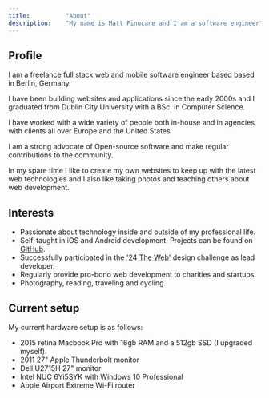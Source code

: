 ```yaml
---
title: 			"About"
description: 	"My name is Matt Finucane and I am a software engineer"
---
```


## Profile
I am a freelance full stack web and mobile software engineer based based in Berlin, Germany.

I have been building websites and applications since the early 2000s and I graduated from Dublin City University with a BSc. in Computer Science.

I have worked with a wide variety of people both in-house and in agencies with clients all over Europe and the United States.

I am a strong advocate of Open-source software and make regular contributions to the community.

In my spare time I like to create my own websites to keep up with the latest web technologies and I also like taking photos and teaching others about web development.

## Interests
- Passionate about technology inside and outside of my professional life.
- Self-taught in iOS and Android development. Projects can be found on [GitHub](https://github.com/matfin).
- Successfully participated in the ['24 The Web'](http://24theweb.com/) design challenge as lead developer.
- Regularly provide pro-bono web development to charities and startups.
- Photography, reading, traveling and cycling.

## Current setup
My current hardware setup is as follows:

- 2015 retina Macbook Pro with 16gb RAM and a 512gb SSD (I upgraded myself).
- 2011 27" Apple Thunderbolt monitor
- Dell U2715H 27" monitor
- Intel NUC 6Yi5SYK with Windows 10 Professional
- Apple Airport Extreme Wi-Fi router